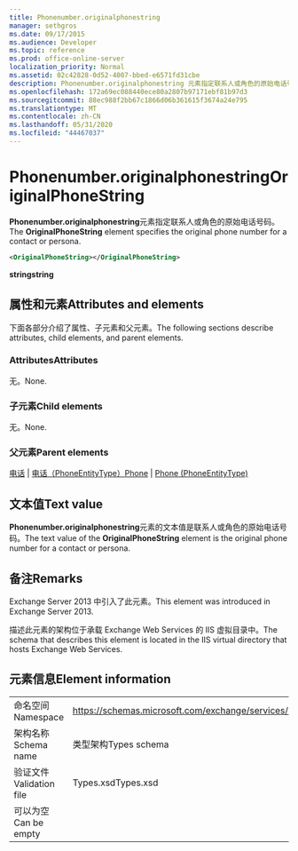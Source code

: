 ```yaml
---
title: Phonenumber.originalphonestring
manager: sethgros
ms.date: 09/17/2015
ms.audience: Developer
ms.topic: reference
ms.prod: office-online-server
localization_priority: Normal
ms.assetid: 02c42828-0d52-4007-bbed-e6571fd31cbe
description: Phonenumber.originalphonestring 元素指定联系人或角色的原始电话号码。
ms.openlocfilehash: 172a69ec088440ece80a2807b97171ebf81b97d3
ms.sourcegitcommit: 88ec988f2bb67c1866d06b361615f3674a24e795
ms.translationtype: MT
ms.contentlocale: zh-CN
ms.lasthandoff: 05/31/2020
ms.locfileid: "44467037"
---
```

# <a name="originalphonestring"></a><span data-ttu-id="7e432-103">Phonenumber.originalphonestring</span><span class="sxs-lookup"><span data-stu-id="7e432-103">OriginalPhoneString</span></span>

<span data-ttu-id="7e432-104">**Phonenumber.originalphonestring**元素指定联系人或角色的原始电话号码。</span><span class="sxs-lookup"><span data-stu-id="7e432-104">The **OriginalPhoneString** element specifies the original phone number for a contact or persona.</span></span> 
  
```XML
<OriginalPhoneString></OriginalPhoneString>
```

 <span data-ttu-id="7e432-105">**string**</span><span class="sxs-lookup"><span data-stu-id="7e432-105">**string**</span></span>
## <a name="attributes-and-elements"></a><span data-ttu-id="7e432-106">属性和元素</span><span class="sxs-lookup"><span data-stu-id="7e432-106">Attributes and elements</span></span>

<span data-ttu-id="7e432-107">下面各部分介绍了属性、子元素和父元素。</span><span class="sxs-lookup"><span data-stu-id="7e432-107">The following sections describe attributes, child elements, and parent elements.</span></span>
  
### <a name="attributes"></a><span data-ttu-id="7e432-108">Attributes</span><span class="sxs-lookup"><span data-stu-id="7e432-108">Attributes</span></span>

<span data-ttu-id="7e432-109">无。</span><span class="sxs-lookup"><span data-stu-id="7e432-109">None.</span></span>
  
### <a name="child-elements"></a><span data-ttu-id="7e432-110">子元素</span><span class="sxs-lookup"><span data-stu-id="7e432-110">Child elements</span></span>

<span data-ttu-id="7e432-111">无。</span><span class="sxs-lookup"><span data-stu-id="7e432-111">None.</span></span>
  
### <a name="parent-elements"></a><span data-ttu-id="7e432-112">父元素</span><span class="sxs-lookup"><span data-stu-id="7e432-112">Parent elements</span></span>

<span data-ttu-id="7e432-113">[电话](phone.md)  | [电话（PhoneEntityType）](phone-phoneentitytype.md)</span><span class="sxs-lookup"><span data-stu-id="7e432-113">[Phone](phone.md) | [Phone (PhoneEntityType)](phone-phoneentitytype.md)</span></span>
  
## <a name="text-value"></a><span data-ttu-id="7e432-114">文本值</span><span class="sxs-lookup"><span data-stu-id="7e432-114">Text value</span></span>

<span data-ttu-id="7e432-115">**Phonenumber.originalphonestring**元素的文本值是联系人或角色的原始电话号码。</span><span class="sxs-lookup"><span data-stu-id="7e432-115">The text value of the **OriginalPhoneString** element is the original phone number for a contact or persona.</span></span> 
  
## <a name="remarks"></a><span data-ttu-id="7e432-116">备注</span><span class="sxs-lookup"><span data-stu-id="7e432-116">Remarks</span></span>

<span data-ttu-id="7e432-117">Exchange Server 2013 中引入了此元素。</span><span class="sxs-lookup"><span data-stu-id="7e432-117">This element was introduced in Exchange Server 2013.</span></span>
  
<span data-ttu-id="7e432-118">描述此元素的架构位于承载 Exchange Web Services 的 IIS 虚拟目录中。</span><span class="sxs-lookup"><span data-stu-id="7e432-118">The schema that describes this element is located in the IIS virtual directory that hosts Exchange Web Services.</span></span>
  
## <a name="element-information"></a><span data-ttu-id="7e432-119">元素信息</span><span class="sxs-lookup"><span data-stu-id="7e432-119">Element information</span></span>

|||
|:-----|:-----|
|<span data-ttu-id="7e432-120">命名空间</span><span class="sxs-lookup"><span data-stu-id="7e432-120">Namespace</span></span>  <br/> |https://schemas.microsoft.com/exchange/services/2006/types  <br/> |
|<span data-ttu-id="7e432-121">架构名称</span><span class="sxs-lookup"><span data-stu-id="7e432-121">Schema name</span></span>  <br/> |<span data-ttu-id="7e432-122">类型架构</span><span class="sxs-lookup"><span data-stu-id="7e432-122">Types schema</span></span>  <br/> |
|<span data-ttu-id="7e432-123">验证文件</span><span class="sxs-lookup"><span data-stu-id="7e432-123">Validation file</span></span>  <br/> |<span data-ttu-id="7e432-124">Types.xsd</span><span class="sxs-lookup"><span data-stu-id="7e432-124">Types.xsd</span></span>  <br/> |
|<span data-ttu-id="7e432-125">可以为空</span><span class="sxs-lookup"><span data-stu-id="7e432-125">Can be empty</span></span>  <br/> ||
   


